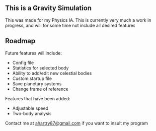 ## This is a Gravity Simulation

This was made for my Physics IA. This is currently very much a work in progress, and will for some time not include all desired features

## Roadmap

Future features will include:
- Config file
- Statistics for selected body
- Ability to add/edit new celestial bodies
- Custom startup file
- Save planetary systems
- Change frame of reference

Features that have been added:
- Adjustable speed
- Two-body analysis


Contact me at ahartry87@gmail.com if you want to insult my program
